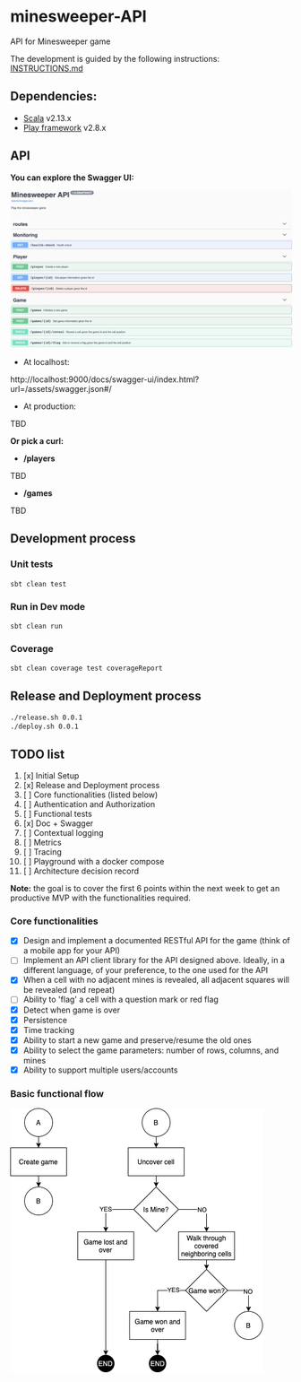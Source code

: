 # minesweeper-API
API for Minesweeper game

The development is guided by the following instructions: [INSTRUCTIONS.md](INSTRUCTIONS.md)

## Dependencies:
- [Scala] v2.13.x
- [Play framework] v2.8.x

## API

**You can explore the Swagger UI:**

![Swagger UI](docs/swagger-api-doc.png)

- At localhost:

http://localhost:9000/docs/swagger-ui/index.html?url=/assets/swagger.json#/

- At production:

TBD

**Or pick a curl:**

* **/players**

TBD

* **/games** 

TBD

## Development process

### Unit tests

````sbtshell
sbt clean test
````

### Run in Dev mode

````sbtshell
sbt clean run
````

### Coverage

````sbtshell
sbt clean coverage test coverageReport
````

## Release and Deployment process

````shell script
./release.sh 0.0.1
./deploy.sh 0.0.1
````

## TODO list

1. [x] Initial Setup
2. [x] Release and Deployment process
3. [ ] Core functionalities (listed below)
4. [ ] Authentication and Authorization
5. [ ] Functional tests
6. [x] Doc + Swagger
7. [ ] Contextual logging
8. [ ] Metrics
9. [ ] Tracing
10. [ ] Playground with a docker compose
11. [ ] Architecture decision record

**Note:** the goal is to cover the first 6 points within the next week
to get an productive MVP with the functionalities required.

### Core functionalities

- [x] Design and implement a documented RESTful API for the game (think of a mobile app for your API)
- [ ] Implement an API client library for the API designed above. Ideally, in a different language, of your preference, to the one used for the API
- [x] When a cell with no adjacent mines is revealed, all adjacent squares will be revealed (and repeat)
- [ ] Ability to 'flag' a cell with a question mark or red flag
- [x] Detect when game is over
- [x] Persistence
- [x] Time tracking
- [x] Ability to start a new game and preserve/resume the old ones
- [x] Ability to select the game parameters: number of rows, columns, and mines
- [x] Ability to support multiple users/accounts

### Basic functional flow

![Basic functional flow](docs/minisweeper_basic-functional-flow.png)

[Scala]: https://www.scala-lang.org/
[Play framework]: https://www.playframework.com/
